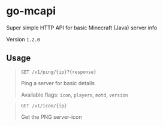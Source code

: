 # go-mcapi
Super simple HTTP API for basic Minecraft (Java) server info

Version `1.2.0`

## Usage

> `GET /v1/ping/{ip}?{response}`
> 
> Ping a server for basic details
> 
> Available flags: `icon`, `players`, `motd`, `version`



>`GET /v1/icon/{ip}`
> 
> Get the PNG server-icon